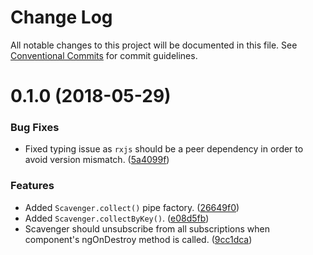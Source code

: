 # Change Log

All notable changes to this project will be documented in this file.
See [Conventional Commits](https://conventionalcommits.org) for commit guidelines.

<a name="0.1.0"></a>
# 0.1.0 (2018-05-29)


### Bug Fixes

* Fixed typing issue as `rxjs` should be a peer dependency in order to avoid version mismatch. ([5a4099f](https://github.com/wishtack/wishtack-steroids/commit/5a4099f))


### Features

* Added `Scavenger.collect()` pipe factory. ([26649f0](https://github.com/wishtack/wishtack-steroids/commit/26649f0))
* Added `Scavenger.collectByKey()`. ([e08d5fb](https://github.com/wishtack/wishtack-steroids/commit/e08d5fb))
* Scavenger should unsubscribe from all subscriptions when component's ngOnDestroy method is called. ([9cc1dca](https://github.com/wishtack/wishtack-steroids/commit/9cc1dca))
